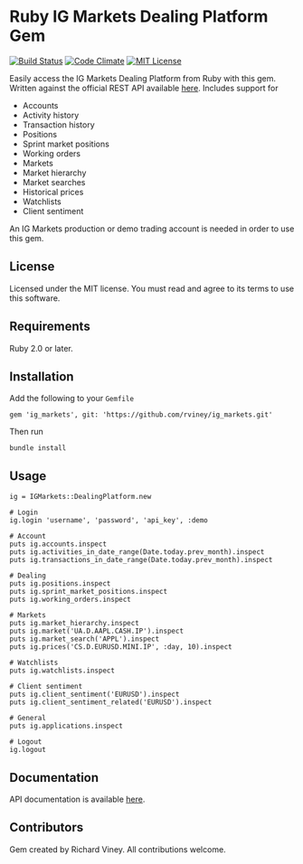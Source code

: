 # Ruby IG Markets Dealing Platform Gem

[![Build Status][travis-ci-badge]][travis-ci-link] [![Code Climate][code-climate-badge]][code-climate-link] [![MIT License][license-badge]][license-link]

Easily access the IG Markets Dealing Platform from Ruby with this gem. Written against the official REST API
available [here](http://labs.ig.com/rest-trading-api-reference). Includes support for

* Accounts
* Activity history
* Transaction history
* Positions
* Sprint market positions
* Working orders
* Markets
* Market hierarchy
* Market searches
* Historical prices
* Watchlists
* Client sentiment

An IG Markets production or demo trading account is needed in order to use this gem.

[travis-ci-link]: http://travis-ci.org/rviney/ig_markets
[travis-ci-badge]: https://travis-ci.org/rviney/ig_markets.svg?branch=master
[code-climate-link]: https://codeclimate.com/repos/559c75f4e30ba05fab0005a8/feed
[code-climate-badge]: https://codeclimate.com/repos/559c75f4e30ba05fab0005a8/badges/8846b8d359408c78d35d/gpa.svg
[license-link]: https://github.com/rviney/ig_markets/blob/master/LICENSE
[license-badge]: https://img.shields.io/badge/license-MIT-yellow.svg

## License

Licensed under the MIT license. You must read and agree to its terms to use this software.

## Requirements

Ruby 2.0 or later.

## Installation

Add the following to your `Gemfile`

    gem 'ig_markets', git: 'https://github.com/rviney/ig_markets.git'

Then run

    bundle install

## Usage

    ig = IGMarkets::DealingPlatform.new

    # Login
    ig.login 'username', 'password', 'api_key', :demo

    # Account
    puts ig.accounts.inspect
    puts ig.activities_in_date_range(Date.today.prev_month).inspect
    puts ig.transactions_in_date_range(Date.today.prev_month).inspect

    # Dealing
    puts ig.positions.inspect
    puts ig.sprint_market_positions.inspect
    puts ig.working_orders.inspect

    # Markets
    puts ig.market_hierarchy.inspect
    puts ig.market('UA.D.AAPL.CASH.IP').inspect
    puts ig.market_search('APPL').inspect
    puts ig.prices('CS.D.EURUSD.MINI.IP', :day, 10).inspect

    # Watchlists
    puts ig.watchlists.inspect

    # Client sentiment
    puts ig.client_sentiment('EURUSD').inspect
    puts ig.client_sentiment_related('EURUSD').inspect

    # General
    puts ig.applications.inspect

    # Logout
    ig.logout

## Documentation

API documentation is available [here](http://www.rubydoc.info/github/rviney/ig_markets).

## Contributors

Gem created by Richard Viney. All contributions welcome.
